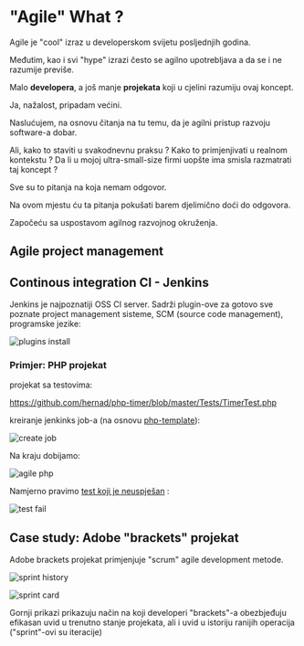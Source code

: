"Agile" What ?
=============

Agile je "cool" izraz u developerskom svijetu posljednjih godina.

Međutim, kao i svi "hype" izrazi često se agilno upotrebljava a da se i
ne razumije previše.

Malo **developera**, a još manje **projekata** koji u cjelini razumiju ovaj
koncept.

Ja, nažalost, pripadam većini. 

Naslućujem, na osnovu čitanja na tu temu, da je agilni pristup razvoju software-a dobar. 

Ali, kako to staviti u svakodnevnu praksu ? Kako to primjenjivati u realnom kontekstu ? Da li u
mojoj ultra-small-size firmi uopšte ima smisla razmatrati taj koncept ?

Sve su to pitanja na koja nemam odgovor.

Na ovom mjestu ću ta pitanja pokušati barem djelimično doći do odgovora.

Započeću sa uspostavom agilnog razvojnog okruženja.


## Agile project management

## Continous integration CI - Jenkins

Jenkins je najpoznatiji OSS CI server. Sadrži plugin-ove za gotovo sve
poznate project management sisteme, SCM (source code management), programske jezike:

![plugins install](https://raw.github.com/hernad/agile_dev_env/master/img/jenkins_plugins.png)

### Primjer: PHP projekat

projekat sa testovima:

https://github.com/hernad/php-timer/blob/master/Tests/TimerTest.php

kreiranje jenkinks job-a (na osnovu
[php-template](http://jenkins-php.org)): 

![create job](https://raw.github.com/hernad/agile_dev_env/master/img/jenkings_create_job_from_php_template.png)

Na kraju dobijamo:

![agile php](https://raw.github.com/hernad/agile_dev_env/master/img/jenkins_agile_php.png)

Namjerno pravimo [test koji je neuspješan](https://github.com/hernad/php-timer/commit/ae3b1b2ccbeccbe65938c0aaba20e8b6249275f9) :

![test fail](https://raw.github.com/hernad/agile_dev_env/master/img/jenkins_test_fail.png)


## Case study: Adobe "brackets" projekat

Adobe brackets projekat primjenjuje "scrum" agile development metode. 

![sprint history](https://raw.github.com/hernad/agile_dev_env/master/img/brackets_trello_sprint_history.png)

![sprint card](https://raw.github.com/hernad/agile_dev_env/master/img/brackets_trello_card.png)

Gornji prikazi prikazuju način na koji developeri "brackets"-a obezbjeđuju efikasan uvid u trenutno stanje projekata, ali i uvid u istoriju ranijih operacija ("sprint"-ovi su iteracije)

